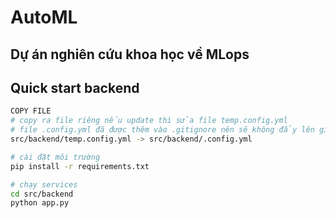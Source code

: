 # AutoML
## Dự án nghiên cứu khoa học về MLops

## Quick start backend
```bash
COPY FILE 
# copy ra file riêng nếu update thì sửa file temp.config.yml
# file .config.yml đã được thêm vào .gitignore nên sẽ không đẩy lên github
src/backend/temp.config.yml -> src/backend/.config.yml

# cài đặt môi trường 
pip install -r requirements.txt

# chạy services
cd src/backend
python app.py
```
